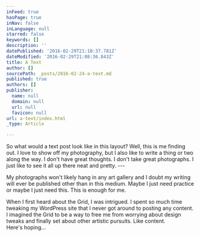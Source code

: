 ```yaml
---
inFeed: true
hasPage: true
inNav: false
inLanguage: null
starred: false
keywords: []
description: ''
datePublished: '2016-02-29T21:10:37.781Z'
dateModified: '2016-02-29T21:08:36.843Z'
title: A Text
author: []
sourcePath: _posts/2016-02-24-a-text.md
published: true
authors: []
publisher:
  name: null
  domain: null
  url: null
  favicon: null
url: a-text/index.html
_type: Article

---
```

So what would a text post look like in this layout? Well, this is me finding out. I love to show off my photography, but I also like to write a thing or two along the way. I don't have great thoughts. I don't take great photographs. I just like to see it all up there neat and pretty.  ---

My photographs won't likely hang in any art gallery and I doubt my writing will ever be published other than in this medium. Maybe I just need practice or maybe I just need this. This is enough for me.

When I first heard about the Grid, I was intrigued. I spent so much time tweaking my WordPress site that I never got around to posting any content. I imagined the Grid to be a way to free me from worrying about design tweaks and finally set about other artistic pursuits. Like content.   
Here's hoping...